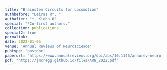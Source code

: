 ```yaml
---
title: "Brainstem Circuits for Locomotion"
authbefore: "Leiras R*, "
authafter: "*, Kiehn O"
special: "*Co-first authors."
collection: publications
special2: true
permalink:
date: 2022-01-05
venue: 'Annual Reviews of Neuroscience'
pubtype: 'postdoc'
paperurl: "https://www.annualreviews.org/doi/abs/10.1146/annurev-neuro-082321-025137"
pdf: "https://jmcregg.github.io/files/ARN_2022.pdf"
---
```

